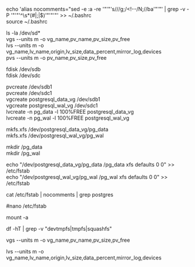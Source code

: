 echo 'alias nocomments="sed -e :a -re '"'"'s/<!--.*?-->//g;/<!--/N;//ba'"'"' | grep -v -P '"'"'^\s*(#|;|$)'"'"'"' >> ~/.bashrc<BR>
source ~/.bashrc<BR>

ls -la /dev/sd*<BR>
vgs --units m -o vg_name,pv_name,pv_size,pv_free<BR>
lvs --units m -o vg_name,lv_name,origin,lv_size,data_percent,mirror_log,devices<BR>
pvs --units m -o pv_name,pv_size,pv_free<BR>

fdisk /dev/sdb<BR>
fdisk /dev/sdc<BR>

pvcreate /dev/sdb1<BR>
pvcreate /dev/sdc1<BR>
vgcreate postgresql_data_vg /dev/sdb1<BR>
vgcreate postgresql_wal_vg /dev/sdc1<BR>
lvcreate -n pg_data -l 100%FREE postgresql_data_vg<BR>
lvcreate -n pg_wal -l 100%FREE postgresql_wal_vg<BR>

mkfs.xfs /dev/postgresql_data_vg/pg_data<BR>
mkfs.xfs /dev/postgresql_wal_vg/pg_wal<BR>

mkdir /pg_data<BR>
mkdir /pg_wal<BR>

echo "/dev/postgresql_data_vg/pg_data /pg_data xfs defaults        0 0" >> /etc/fstab<BR>
echo "/dev/postgresql_wal_vg/pg_wal   /pg_wal  xfs defaults        0 0" >> /etc/fstab<BR>

cat /etc/fstab | nocomments | grep postgres<BR>

#nano /etc/fstab<BR>

mount -a<BR>

df -hT | grep -v "devtmpfs\|tmpfs\|squashfs"<BR>

vgs --units m -o vg_name,pv_name,pv_size,pv_free<BR>

lvs --units m -o vg_name,lv_name,origin,lv_size,data_percent,mirror_log,devices<BR>

